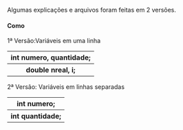 Algumas explicações e arquivos foram feitas em 2 versões.

<h4>Como</h4>

<p>1ª Versão:Variáveis em uma linha</p>
<table>
  <tr>
    <th>int numero, quantidade;</th>
  </tr>
    <tr>
    <th>double nreal, i;</th>
  </tr>
</table>

<p>2ª Versão: Variáveis em linhas separadas</p>
<table>
  <tr>
<th>int numero;</th>
  </tr>
<tr>
<th>int quantidade;</th>
</tr>
</table>
